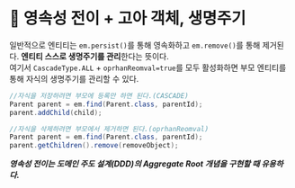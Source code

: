 # 🧬 영속성 전이 + 고아 객체, 생명주기   
일반적으로 엔티티는 `em.persist()`를 통해 영속화하고 `em.remove()`를 통해 제거된다. **엔티티 스스로 생명주기를 관리**한다는 뜻이다.   
여기서 `CascadeType.ALL` + `oprhanReomval=true`를 모두 활성화하면 부모 엔티티를 통해 자식의 생명주기를 관리할 수 있다.   
```java
//자식을 저장하려면 부모에 등록만 하면 된다.(CASCADE)
Parent parent = em.find(Parent.class, parentId);
parent.addChild(child);
```
```java
//자식을 삭제하려면 부모에서 제거하면 된다.(oprhanReomval)
Parent parent = em.find(Parent.class, parentId);
parent.getChildren().remove(removeObject);
```

***영속성 전이는 도메인 주도 설계(DDD)의 Aggregate Root 개념을 구현할 때 유용하다.***